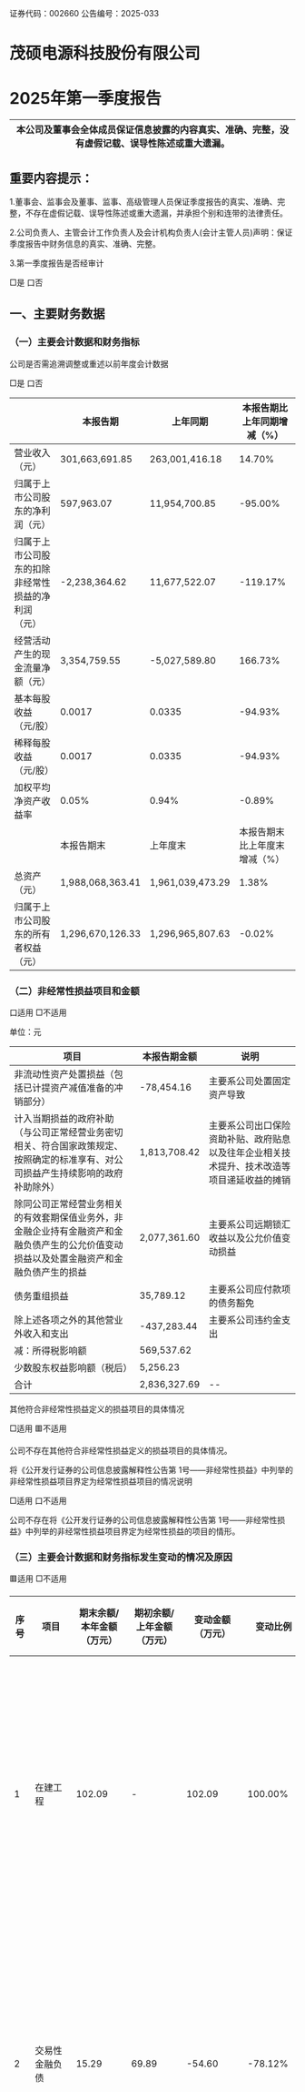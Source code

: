 证券代码：002660                                                                 公告编号：2025-033  

# 茂硕电源科技股份有限公司  

# 2025年第一季度报告  

| 本公司及董事会全体成员保证信息披露的内容真实、准确、完整，没有虚假记载、误导性陈述或重大遗漏。|
| ---|  

## 重要内容提示：  

1.董事会、监事会及董事、监事、高级管理人员保证季度报告的真实、准确、完整，不存在虚假记载、误导性陈述或重大遗漏，并承担个别和连带的法律责任。  

2.公司负责人、主管会计工作负责人及会计机构负责人(会计主管人员)声明：保证季度报告中财务信息的真实、准确、完整。  

3.第一季度报告是否经审计  

□是 口否  

## 一、主要财务数据  

### （一）主要会计数据和财务指标  

公司是否需追溯调整或重述以前年度会计数据  

□是 口否  

| |本报告期|上年同期|本报告期比上年同期增减（%）|
| ---|---|---|---|
| 营业收入（元）|301,663,691.85|263,001,416.18|14.70%|
| 归属于上市公司股东的净利润（元）|597,963.07|11,954,700.85|-95.00%|
| 归属于上市公司股东的扣除非经常性损益的净利润<br>（元）|-2,238,364.62|11,677,522.07|-119.17%|
| 经营活动产生的现金流量净额（元）|3,354,759.55|-5,027,589.80|166.73%|
| 基本每股收益（元/股）|0.0017|0.0335|-94.93%|
| 稀释每股收益（元/股）|0.0017|0.0335|-94.93%|
| 加权平均净资产收益率|0.05%|0.94%|-0.89%|
| |本报告期末|上年度末|本报告期末比上年度末增减（%）|
| 总资产（元）|1,988,068,363.41|1,961,039,473.29|1.38%|
| 归属于上市公司股东的所有者权益（元）|1,296,670,126.33|1,296,965,807.63|-0.02%|  

### （二）非经常性损益项目和金额  

口适用 □不适用  

单位：元  

| 项目|本报告期金额|说明|
| ---|---|---|
| 非流动性资产处置损益（包括已计提资产减值准备的冲销部分）|-78,454.16|主要系公司处置固定资产导致|
| 计入当期损益的政府补助（与公司正常经营业务密切相关、符合国家政策规定、按照确定的标准享有、对公司损益产生持续影响的政府补助除外）|1,813,708.42|主要系公司出口保险资助补贴、政府贴息以及往年企业相关技术提升、技术改造等项目递延收益的摊销|
| 除同公司正常经营业务相关的有效套期保值业务外，非金融企业持有金融资产和金融负债产生的公允价值变动损益以及处置金融资产和金融负债产生的损益|2,077,361.60|主要系公司远期锁汇收益以及公允价值变动损益|
| 债务重组损益|35,789.12|主要系公司应付款项的债务豁免|
| 除上述各项之外的其他营业外收入和支出|-437,283.44|主要系公司违约金支出|
| 减：所得税影响额|569,537.62||
| 少数股东权益影响额（税后）|5,256.23||
| 合计|2,836,327.69|--|  

其他符合非经常性损益定义的损益项目的具体情况  

□适用 🟥不适用  

公司不存在其他符合非经常性损益定义的损益项目的具体情况。  

将《公开发行证券的公司信息披露解释性公告第 1号——非经常性损益》中列举的非经常性损益项目界定为经常性损益项目的情况说明  

□适用 口不适用  

公司不存在将《公开发行证券的公司信息披露解释性公告第 1号——非经常性损益》中列举的非经常性损益项目界定为经常性损益的项目的情形。  

### （三）主要会计数据和财务指标发生变动的情况及原因  

🟥适用 □不适用  

| 序号|项目|期末余额/本年金额（万元）|期初余额/上年金额（万元）|变动金额（万元）|变动比例|变动原因| |
| ---|---|---|---|---|---|---|---|
| 1|在建工程|102.09|-|102.09|100.00%|主要系本报告期海宁电站子项目升级改造导致| |
| 2|交易性金融负债|15.29|69.89|-54.60|-78.12%|主要系本报告期远期锁汇公允价值变动导致| |
| 3|应付票据|13,563.90|9,819.44|3,744.46|38.13%|主要系本报告期应付票据增加导致| |
| 4|合同负债|1,851.26|1,420.52|430.74|30.32%|主要系本报告期预收货款增加导致| |
| 5|少数股东权益|387.32|696.87|-309.55|-44.42%|主要系本报告期非全资控股子公司亏损导致| |
| 6|税金及附加|80.32|141.08|-60.76|-43.07%|主要系本报告期缴纳附加税减少导致| |
| 7|财务费用|-71.94|-213.41|141.47|-66.29%|主要系本报告期的活期资金利息收入减少导致| |
| 8|利息费用|-39.43|38.35|-77.78|-202.82%|主要系本报告期收到财政贴息导致| |
| 9|利息收入|50.22|212.83|-162.61|-76.40%|主要系本报告期活期资金利息收入减少导致| |
| 10|其他收益|107.28|235.65|-128.37|-54.47%|主要系本报告期的政府补贴及增值税加计抵减减少导致| |
| 11|投资收益(损失以“-”号填列）|156.72|-8.75|165.47|1891.09%|主要系本报告期已到期的大额存单及远期锁汇收益增加导致| |
| 12|公允价值变动收益(损失以“-”号填列）|54.60|-107.00|161.60|151.03%|主要系本报告期远期锁汇公允价值变动导致| |
| 13|信用减值损失(损失以“-”号填列）|-71.00|-43.01|-27.99|65.08%|主要系本报告期计提应收款项预期信用损失增加导致| |
| 14|资产减值损失(损失以“-”号填列）|-58.49|150.17|-208.66|-138.95%|主要系本报告期计提存货跌价准备增加导致| |
| 15|营业外收入|8.63|0.67|7.96|1188.06%|主要系本报告期处置固定资产收益增加导致| |
| 16|营业外支出|60.20|23.82|36.38|152.73%|主要系本报告期违约金支出和非流动资产处置损失增加导致| |
| 17|所得税费|-379.01|-120.15|-258.86|-215.45%|主要系本报告期递延所得税费用减少导| |
|  | | | | | |致|致|
| 用|用|||||致|致|
| 18|收到的税费返还|1,364.50|268.91|1,095.59|407.42%|主要系本报告期收回的出口退税款增加导致| |
| 19|支付的各项税费|380.01|848.89|-468.88|-55.23%|主要系本报告期支付的增值税减少导致| |
| 20|支付其他与经营活动有关的现金|2,140.84|1,423.99|716.85|50.34%|主要系本报告期付现费用及保证金等增加导致| |
| 21|收回投资收到的现金|11,570.78|-|11,570.78|100.00%|主要系本报告期收回到期的大额存单等理财产品导致| |
| 22|取得投资收益收到的现金|186.68|-|186.68|100.00%|主要系本报告期收到大额存单等理财产品的收益导致| |
| 23|处置固定资产、无形资产和其他长期资产收回的现金净额|1,140.81|-|1,140.81|100.00%|主要系本报告期收到海宁子项目拆迁补偿款导致| |
| 24|收到其他与投资活动有关的现金|-|22.14|-22.14|-100.00%|主要系上期远期结汇退回的保证金导致| |
| 25|投资支付的现金|15,213.98|-|15,213.98|100.00%|主要系本报告期购买的结构性存款及大额存单导致| |
| 26|支付其他与投资活动有关的现金|31.34|16,373.84|-16,342.50|-99.81%|主要上年同期将购买的大额存单流量列入支付其他与投资活动有关的现金导致| |
| 27|取得借款收到的现金|3,000.00|5,000.00|-2,000.00|-40.00%|主要系本报告期短期借款减少导致| |
| 28|偿还债务支付的现金|3,005.85|-|3,005.85|100.00%|主要系本报告期偿还短期借款增加导致| |
| 29|分配股利、利润或偿付利息支付的现金|8.54|42.38|-33.84|-79.85%|主要系本报告期支付的贷款利息减少导致| |
| 30|四、汇率变动对现金及现金等价物的影响|-308.52|8.45|-316.97|-3751.12%|主要系本报告期汇率变动导致| |  

## 二、股东信息  

>（一）普通股股东总数和表决权恢复的优先股股东数量及前十名股东持股情况表  

单位：股  

报告期末普通股股东总数              36,623  报告期末表决权恢复的优先股股东总数（如有）                  0  

前 10名股东持股情况（不含通过转融通出借股份）  

| 股东名称|股东性质|持股比例（%）|持股数量|持有有限售条件的股份数量|质押、标记或冻结情况|质押、标记或冻结情况|
| ---|---|---|---|---|---|---|
| 股东名称|股东性质|持股比例（%）|持股数量|持有有限售条件的股份数量|股份状态|数量|
| 济南产发科技集团有限公司|国有法人|35.77%|127,562,383.00|54,865,541.00|质押|63,781,100.00|
| 济南市能源投资有限责任公司|国有法人|7.69%|27,432,771.00|27,432,771.00|不适用|0.00|
| 顾永德|境内自然人|5.10%|18,185,746.00|13,639,309.00|不适用|0.00|
| 方笑求|境内自然人|0.56%|2,012,803.00|0.00|质押|2,012,800.00|
| 苏云|境内自然人|0.38%|1,338,613.00|0.00|不适用|0.00|
| 李刚|境内自然人|0.28%|1,009,200.00|0.00|不适用|0.00|
| 张孟霞|境内自然人|0.28%|996,700.00|0.00|不适用|0.00|
| 张乔艺|境内自然人|0.25%|879,300.00|0.00|不适用|0.00|
| 林铁梅|境内自然人|0.24%|841,600.00|0.00|不适用|0.00|
| 高天罡|境内自然人|0.21%|760,000.00|0.00|不适用|0.00|
| 高天罡|境内自然人|0.20%|700,000.00|0.00|不适用|0.00|
| 前 10名无限售条件股东持股情况（不含通过转融通出借股份、高管锁定股）|前 10名无限售条件股东持股情况（不含通过转融通出借股份、高管锁定股）|前 10名无限售条件股东持股情况（不含通过转融通出借股份、高管锁定股）|前 10名无限售条件股东持股情况（不含通过转融通出借股份、高管锁定股）|前 10名无限售条件股东持股情况（不含通过转融通出借股份、高管锁定股）|前 10名无限售条件股东持股情况（不含通过转融通出借股份、高管锁定股）|前 10名无限售条件股东持股情况（不含通过转融通出借股份、高管锁定股）|
| 股东名称|股东名称|持有无限售条件股份数量|持有无限售条件股份数量|持有无限售条件股份数量||股份种类|
| 股东名称|股东名称|持有无限售条件股份数量|持有无限售条件股份数量|持有无限售条件股份数量|股份种类|数量|
| 济南产发科技集团有限公司|济南产发科技集团有限公司|72,696,842.00|72,696,842.00|72,696,842.00|人民币普通股|72,696,842.00|
| 顾永德|顾永德|4,546,437.00|4,546,437.00|4,546,437.00|人民币普通股|4,546,437.00|
| 方笑求|方笑求|2,012,803.00|2,012,803.00|2,012,803.00|人民币普通股|2,012,803.00|
| 苏云|苏云|1,338,613.00|1,338,613.00|1,338,613.00|人民币普通股|1,338,613.00|
| 李刚|李刚|1,009,200.00|1,009,200.00|1,009,200.00|人民币普通股|1,009,200.00|
| 张孟霞|张孟霞|996,700.00|996,700.00|996,700.00|人民币普通股|996,700.00|
| 张乔艺|张乔艺|879,300.00|879,300.00|879,300.00|人民币普通股|879,300.00|
| 林铁梅|林铁梅|841,600.00|841,600.00|841,600.00|人民币普通股|841,600.00|
| 高天罡|高天罡|760,000.00|760,000.00|760,000.00|人民币普通股|760,000.00|
| 高天罡|高天罡|700,000.00|700,000.00|700,000.00|人民币普通股|700,000.00|
| 陈永东|陈永东|682,600.00|682,600.00|682,600.00|人民币普通股|682,600.00|
| 上述股东关联关系或一致行动的说明|上述股东关联关系或一致行动的说明|上述股东关联关系或一致行动的说明|济南产发科技集团有限公司为公司控股股东，与济南市能源投资有限责任公司是一致行动人，合计持有公司 43.46%的股份。基于谨慎，公司致电股东高天罡确认，上述两位股东高天罡为同一<br>人，因此股份合并计算。前十大股东顺延一位股东进行披露。除以上信息之外，公司未知其他股东之间是否存在关联关系或属于一<br>致行动人。|济南产发科技集团有限公司为公司控股股东，与济南市能源投资有限责任公司是一致行动人，合计持有公司 43.46%的股份。基于谨慎，公司致电股东高天罡确认，上述两位股东高天罡为同一<br>人，因此股份合并计算。前十大股东顺延一位股东进行披露。除以上信息之外，公司未知其他股东之间是否存在关联关系或属于一<br>致行动人。|济南产发科技集团有限公司为公司控股股东，与济南市能源投资有限责任公司是一致行动人，合计持有公司 43.46%的股份。基于谨慎，公司致电股东高天罡确认，上述两位股东高天罡为同一<br>人，因此股份合并计算。前十大股东顺延一位股东进行披露。除以上信息之外，公司未知其他股东之间是否存在关联关系或属于一<br>致行动人。|济南产发科技集团有限公司为公司控股股东，与济南市能源投资有限责任公司是一致行动人，合计持有公司 43.46%的股份。基于谨慎，公司致电股东高天罡确认，上述两位股东高天罡为同一<br>人，因此股份合并计算。前十大股东顺延一位股东进行披露。除以上信息之外，公司未知其他股东之间是否存在关联关系或属于一<br>致行动人。|
| 前 10名股东参与融资融券业务情况说明（如有）|前 10名股东参与融资融券业务情况说明（如有）|前 10名股东参与融资融券业务情况说明（如有）|李刚通过普通证券账户持有本公司股份 309,200股，通过信用证券账户持有本公司股份 700,000股，合计持有本公司股份 1,009,200股。|李刚通过普通证券账户持有本公司股份 309,200股，通过信用证券账户持有本公司股份 700,000股，合计持有本公司股份 1,009,200股。|李刚通过普通证券账户持有本公司股份 309,200股，通过信用证券账户持有本公司股份 700,000股，合计持有本公司股份 1,009,200股。|李刚通过普通证券账户持有本公司股份 309,200股，通过信用证券账户持有本公司股份 700,000股，合计持有本公司股份 1,009,200股。|  

持股 5%以上股东、前 10名股东及前 10名无限售流通股股东参与转融通业务出借股份情况  

□适用 🟥不适用  

前 10名股东及前 10名无限售流通股股东因转融通出借/归还原因导致较上期发生变化  

□适用 口不适用  

### （二）公司优先股股东总数及前 10名优先股股东持股情况表  

□适用 🟥不适用  

## 三、其他重要事项  

□适用 🟥不适用  

## 四、季度财务报表  

### （一）财务报表  

#### 1、合并资产负债表  

编制单位：茂硕电源科技股份有限公司  

2025年 03月 31日  

单位：元  

| 项目|期末余额|期初余额|
| ---|---|---|
| 流动资产：|||
| 货币资金|370,478,355.92|399,566,129.93|
| 结算备付金|0.00|0.00|
| 拆出资金|0.00|0.00|
| 交易性金融资产|230,569,646.86|199,145,293.43|
| 衍生金融资产|0.00|0.00|
| 应收票据|69,186,529.85|56,920,267.08|
| 应收账款|513,356,468.19|517,767,863.74|
| 应收款项融资|30,075,336.80|28,815,397.82|
| 预付款项|8,562,915.41|7,943,332.30|
| 应收保费|0.00|0.00|
| 应收分保账款|0.00|0.00|
| 应收分保合同准备金|0.00|0.00|
| 其他应收款|36,385,889.55|39,209,940.55|
| 其中：应收利息|0.00|0.00|
| 应收股利|0.00|0.00|
| 买入返售金融资产|0.00|0.00|
| 存货|193,728,508.34|183,869,139.07|
| 其中：数据资源|0.00|0.00|
| 合同资产|0.00|0.00|
| 持有待售资产|0.00|0.00|
| 一年内到期的非流动资产|0.00|0.00|
| 其他流动资产|48,447,010.54|48,326,690.02|
| 流动资产合计|1,500,790,661.46|1,481,564,053.94|
| 非流动资产：|||
| 发放贷款和垫款|0.00|0.00|
| 债权投资|0.00|0.00|
| 其他债权投资|0.00|0.00|
| 长期应收款|0.00|0.00|
| 长期股权投资|26,188,886.17|21,188,886.17|
| 其他权益工具投资|16,959,946.00|16,959,946.00|
| 其他非流动金融资产|0.00|0.00|
| 投资性房地产|0.00|0.00|
| 固定资产|327,478,170.18|330,245,761.88|
| 在建工程|1,020,928.44|0.00|
| 生产性生物资产|0.00|0.00|
| 油气资产|0.00|0.00|
| 使用权资产|32,829,231.95|32,058,617.29|
| 无形资产|9,331,380.15|9,663,606.29|
| 其中：数据资源|0.00|0.00|
| 开发支出|0.00|0.00|
| 其中：数据资源|0.00|0.00|
| 商誉|0.00|0.00|
| 长期待摊费用|5,632,204.25|5,228,904.04|
| 递延所得税资产|48,399,128.76|43,744,017.93|
| 其他非流动资产|19,437,826.05|20,385,679.75|
| 非流动资产合计|487,277,701.95|479,475,419.35|
| 资产总计|1,988,068,363.41|1,961,039,473.29|
| 流动负债：|||
| 短期借款|46,031,217.37|46,033,458.37|
| 向中央银行借款|0.00|0.00|
| 拆入资金|0.00|0.00|
| 交易性金融负债|152,922.60|698,889.60|
| 衍生金融负债|0.00|0.00|
| 应付票据|135,638,990.12|98,194,419.79|
| 应付账款|338,786,142.60|357,306,661.57|
| 预收款项|0.00|0.00|
| 合同负债|18,512,579.66|14,205,186.55|
| 卖出回购金融资产款|0.00|0.00|
| 吸收存款及同业存放|0.00|0.00|
| 代理买卖证券款|0.00|0.00|
| 代理承销证券款|0.00|0.00|
| 应付职工薪酬|27,264,647.31|24,347,453.17|
| 应交税费|11,072,761.14|11,074,541.83|
| 其他应付款|29,616,746.30|22,687,334.81|
| 其中：应付利息|0.00|0.00|
| 应付股利|0.00|0.00|
| 应付手续费及佣金|0.00|0.00|
| 应付分保账款|0.00|0.00|
| 持有待售负债|0.00|0.00|
| 一年内到期的非流动负债|19,691,690.49|15,767,356.37|
| 其他流动负债|31,298,572.67|35,245,386.26|
| 流动负债合计|658,066,270.26|625,560,688.32|
| 非流动负债：|||
| 保险合同准备金|0.00|0.00|
| 长期借款|0.00|0.00|
| 应付债券|0.00|0.00|
| 其中：优先股|0.00|0.00|
| 永续债|0.00|0.00|
| 租赁负债|11,800,116.46|14,202,011.26|
| 长期应付款|0.00|0.00|
| 长期应付职工薪酬|0.00|0.00|
| 预计负债|15,209,939.16|14,739,229.64|
| 递延收益|2,448,748.40|2,603,022.80|
| 递延所得税负债|0.00|0.00|
| 其他非流动负债|0.00|0.00|
| 非流动负债合计|29,458,804.02|31,544,263.70|
| 负债合计|687,525,074.28|657,104,952.02|
| 所有者权益：|||
| 股本|356,626,019.00|356,626,019.00|
| 其他权益工具|0.00|0.00|
| 其中：优先股|0.00|0.00|
| 永续债|0.00|0.00|
| 资本公积|781,124,160.93|781,124,160.93|
| 减：库存股|0.00|0.00|
| 其他综合收益|-94,318,017.59|-93,553,326.13|
| 专项储备|1,402,652.57|1,531,605.48|
| 盈余公积|36,498,052.00|36,498,052.00|
| 一般风险准备|0.00|0.00|
| 未分配利润|215,337,259.42|214,739,296.35|
| 归属于母公司所有者权益合计|1,296,670,126.33|1,296,965,807.63|
| 少数股东权益|3,873,162.80|6,968,713.64|
| 所有者权益合计|1,300,543,289.13|1,303,934,521.27|
| 负债和所有者权益总计|1,988,068,363.41|1,961,039,473.29|  

法定代表人：张欣 主管会计工作负责人：楚长征 会计机构负责人：秦利红  

#### 2、合并利润表  

单位：元  

| 项目|本期发生额|上期发生额|
| ---|---|---|
| 一、营业总收入|301,663,691.85|263,001,416.18|
| 其中：营业收入|301,663,691.85|263,001,416.18|
| 利息收入|0.00|0.00|
| 已赚保费|0.00|0.00|
| 手续费及佣金收入|0.00|0.00|
| 二、营业总成本|309,345,890.27|257,172,477.69|
| 其中：营业成本|243,400,271.85|193,420,714.29|
| 利息支出|0.00|0.00|
| 手续费及佣金支出|0.00|0.00|
| 退保金|0.00|0.00|
| 赔付支出净额|0.00|0.00|
| 提取保险责任准备金净额|0.00|0.00|
| 保单红利支出|0.00|0.00|
| 分保费用|0.00|0.00|
| 税金及附加|803,230.62|1,410,784.88|
| 销售费用|15,464,742.72|15,104,739.87|
| 管理费用|25,990,278.01|24,435,724.44|
| 研发费用|24,406,755.27|24,934,582.80|
| 财务费用|-719,388.20|-2,134,068.59|
| 其中：利息费用|-394,322.37|383,469.74|
| 利息收入|502,172.82|2,128,312.28|
| 加：其他收益|1,072,796.89|2,356,515.86|
| 投资收益（损失以“－”号填<br>列）|1,567,183.72|-87,509.82|
| 其中：对联营企业和合营|0.00|0.00|
| 企业的投资收益|||
| 以摊余成本计量的金融资产终止确认收益|0.00|0.00|
| 汇兑收益（损失以“-”号填列）|0.00|0.00|
| 净敞口套期收益（损失以“－”号填列）|0.00|0.00|
| 公允价值变动收益（损失以“－”号填列）|545,967.00|-1,070,041.30|
| 信用减值损失（损失以“-”号填列）|-709,971.02|-430,098.98|
| 资产减值损失（损失以“-”号填列）|-584,877.38|1,501,675.74|
| 资产处置收益（损失以“-”号填列）|0.00|0.00|
| 三、营业利润（亏损以“－”号填列）|-5,791,099.21|8,099,479.99|
| 加：营业外收入|86,254.19|6,734.73|
| 减：营业外支出|601,991.79|238,216.37|
| 四、利润总额（亏损总额以“－”号填列）|-6,306,836.81|7,867,998.35|
| 减：所得税费用|-3,790,054.88|-1,201,524.75|
| 五、净利润（净亏损以“－”号填列）|-2,516,781.93|9,069,523.10|
| （一）按经营持续性分类|||
| 1.持续经营净利润（净亏损以“－”号填列）|-2,516,781.93|9,069,523.10|
| 2.终止经营净利润（净亏损以“－”号填列）|0.00|0.00|
| （二）按所有权归属分类|||
| 1.归属于母公司所有者的净利润|597,963.07|11,954,700.85|
| 2.少数股东损益|-3,114,745.00|-2,885,177.75|
| 六、其他综合收益的税后净额|-764,691.46|-301,488.48|
| 归属母公司所有者的其他综合收益的税后净额|-764,691.46|-301,488.48|
| （一）不能重分类进损益的其他综合收益|0.00|-257,486.69|
| 1.重新计量设定受益计划变动额|0.00|0.00|
| 2.权益法下不能转损益的其他综合收益|0.00|0.00|
| 3.其他权益工具投资公允价值变动|0.00|0.00|
| 4.企业自身信用风险公允价值变动|0.00|0.00|
| 5.其他|0.00|-257,486.69|
| （二）将重分类进损益的其他综合收益|-764,691.46|-44,001.79|
| 1.权益法下可转损益的其他综合收益|0.00|0.00|
| 2.其他债权投资公允价值变动|0.00|0.00|
| 3.金融资产重分类计入其他综合收益的金额|0.00|0.00|
| 4.其他债权投资信用减值准备|0.00|0.00|
| 5.现金流量套期储备|0.00|0.00|
| 6.外币财务报表折算差额|-764,691.46|-44,001.79|
| 7.其他|0.00|0.00|
| 归属于少数股东的其他综合收益的税后净额|0.00|0.00|
| 七、综合收益总额|-3,281,473.39|8,768,034.62|
| 归属于母公司所有者的综合收益总额|-166,728.39|11,653,212.37|
| 归属于少数股东的综合收益总额|-3,114,745.00|-2,885,177.75|
| 八、每股收益：|||
| （一）基本每股收益|0.0017|0.0335|
| （二）稀释每股收益|0.0017|0.0335|  

本期发生同一控制下企业合并的，被合并方在合并前实现的净利润为：0.00元，上期被合并方实现的净利润为：0.00元。法定代表人：张欣 主管会计工作负责人：楚长征 会计机构负责人：秦利红  

#### 3、合并现金流量表  

单位：元  

| 项目|本期发生额|上期发生额|
| ---|---|---|
| 一、经营活动产生的现金流量：|||
| 销售商品、提供劳务收到的现金|259,752,561.29|236,860,949.06|
| 客户存款和同业存放款项净增加额|0.00|0.00|
| 向中央银行借款净增加额|0.00|0.00|
| 向其他金融机构拆入资金净增加额|0.00|0.00|
| 收到原保险合同保费取得的现金|0.00|0.00|
| 收到再保业务现金净额|0.00|0.00|
| 保户储金及投资款净增加额|0.00|0.00|
| 收取利息、手续费及佣金的现金|0.00|0.00|
| 拆入资金净增加额|0.00|0.00|
| 回购业务资金净增加额|0.00|0.00|
| 代理买卖证券收到的现金净额|0.00|0.00|
| 收到的税费返还|13,645,002.21|2,689,131.78|
| 收到其他与经营活动有关的现金|6,677,489.71|8,054,531.30|
| 经营活动现金流入小计|280,075,053.21|247,604,612.14|
| 购买商品、接受劳务支付的现金|171,808,507.31|155,548,161.54|
| 客户贷款及垫款净增加额|0.00|0.00|
| 存放中央银行和同业款项净增加额|0.00|0.00|
| 支付原保险合同赔付款项的现金|0.00|0.00|
| 拆出资金净增加额|0.00|0.00|
| 支付利息、手续费及佣金的现金|0.00|0.00|
| 支付保单红利的现金|0.00|0.00|
| 支付给职工以及为职工支付的现金|79,703,267.76|74,355,168.82|
| 支付的各项税费|3,800,142.44|8,488,922.29|
| 支付其他与经营活动有关的现金|21,408,376.15|14,239,949.29|
| 经营活动现金流出小计|276,720,293.66|252,632,201.94|
| 经营活动产生的现金流量净额|3,354,759.55|-5,027,589.80|
| 二、投资活动产生的现金流量：|||
| 收回投资收到的现金|115,707,780.82|0.00|
| 取得投资收益收到的现金|1,866,795.38|0.00|
| 处置固定资产、无形资产和其他长期资产收回的现金净额|11,408,053.10|0.00|
| 处置子公司及其他营业单位收到的现金净额|0.00|0.00|
| 收到其他与投资活动有关的现金|0.00|221,359.00|
| 投资活动现金流入小计|128,982,629.30|221,359.00|
| 购建固定资产、无形资产和其他长期资产支付的现金|9,309,173.55|7,536,818.74|
| 投资支付的现金|152,139,763.30|0.00|
| 质押贷款净增加额|0.00|0.00|
| 取得子公司及其他营业单位支付的现金净额|0.00|0.00|
| 支付其他与投资活动有关的现金|313,446.70|163,738,435.00|
| 投资活动现金流出小计|161,762,383.55|171,275,253.74|
| 投资活动产生的现金流量净额|-32,779,754.25|-171,053,894.74|
| 三、筹资活动产生的现金流量：|||
| 吸收投资收到的现金|0.00|0.00|
| 其中：子公司吸收少数股东投资收到的现金|0.00|0.00|
| 取得借款收到的现金|30,000,000.00|50,000,000.00|
| 收到其他与筹资活动有关的现金|0.00|0.00|
| 筹资活动现金流入小计|30,000,000.00|50,000,000.00|
| 偿还债务支付的现金|30,058,500.00|0.00|
| 分配股利、利润或偿付利息支付的现金|85,444.28|423,842.47|
| 其中：子公司支付给少数股东的股利、利润|0.00|0.00|
| 支付其他与筹资活动有关的现金|3,472,670.10|3,153,338.93|
| 筹资活动现金流出小计|33,616,614.38|3,577,181.40|
| 筹资活动产生的现金流量净额|-3,616,614.38|46,422,818.60|
| 四、汇率变动对现金及现金等价物的影响|-3,085,204.08|84,464.86|
| 五、现金及现金等价物净增加额|-36,126,813.16|-129,574,201.08|
| 加：期初现金及现金等价物余额|371,644,165.51|607,355,727.44|
| 六、期末现金及现金等价物余额|335,517,352.35|477,781,526.36|  

##### （二） 2025年起首次执行新会计准则调整首次执行当年年初财务报表相关项目情况□适用 口不适用  

### （三）审计报告  

第一季度报告是否经过审计  

□是 口否  

公司第一季度报告未经审计。  

茂硕电源科技股份有限公司  

董事会  

2025年 4月 16日  

